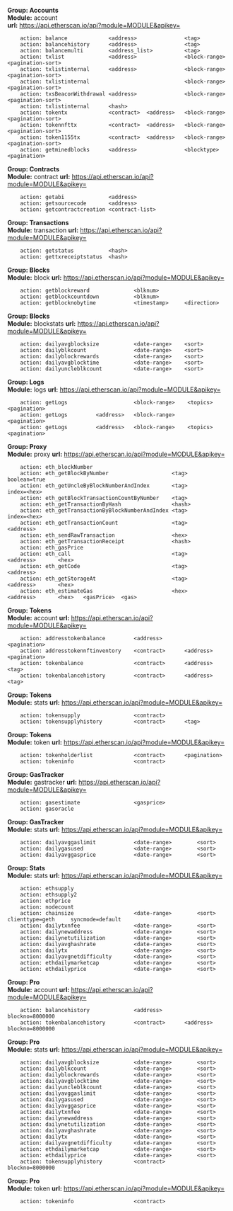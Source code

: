 **Group:  Accounts**  
**Module:** account  
**url:** https://api.etherscan.io/api?module=MODULE&apikey=<key>
```
    action: balance             <address>               <tag>
    action: balancehistory      <address>               <tag>
    action: balancemulti        <address_list>          <tag>
    action: txlist              <address>               <block-range>      <pagination-sort>
    action: txlistinternal      <address>               <block-range>      <pagination-sort>
    action: txlistinternal                              <block-range>      <pagination-sort>
    action: txsBeaconWithdrawal <address>               <block-range>      <pagination-sort>
    action: txlistinternal      <hash>
    action: tokentx             <contract>  <address>   <block-range>      <pagination-sort>
    action: tokennfttx          <contract>  <address>   <block-range>      <pagination-sort>
    action: token1155tx         <contract>  <address>   <block-range>      <pagination-sort>
    action: getminedblocks      <address>               <blocktype>         <pagination>
```

**Group:  Contracts**  
**Module:** contract
**url:** https://api.etherscan.io/api?module=MODULE&apikey=<key>
```
    action: getabi              <address>
    action: getsourcecode       <address>
    action: getcontractcreation <contract-list>
```

**Group:  Transactions**  
**Module:** transaction
**url:** https://api.etherscan.io/api?module=MODULE&apikey=<key>
```
    action: getstatus           <hash>
    action: gettxreceiptstatus  <hash>
```

**Group:  Blocks**  
**Module:** block
**url:** https://api.etherscan.io/api?module=MODULE&apikey=<key>
```
    action: getblockreward              <blknum>
    action: getblockcountdown           <blknum>
    action: getblocknobytime            <timestamp>     <direction>
```

**Group:  Blocks**  
**Module:** blockstats
**url:** https://api.etherscan.io/api?module=MODULE&apikey=<key>
```
    action: dailyavgblocksize           <date-range>    <sort>
    action: dailyblkcount               <date-range>    <sort> 
    action: dailyblockrewards           <date-range>    <sort> 
    action: dailyavgblocktime           <date-range>    <sort> 
    action: dailyuncleblkcount          <date-range>    <sort> 
```

**Group:  Logs**  
**Module:** logs
**url:** https://api.etherscan.io/api?module=MODULE&apikey=<key>
```
    action: getLogs                     <block-range>    <topics>    <pagination>
    action: getLogs         <address>   <block-range>                <pagination>
    action: getLogs         <address>   <block-range>    <topics>    <pagination>
```

**Group:  Proxy**  
**Module:** proxy
**url:** https://api.etherscan.io/api?module=MODULE&apikey=<key>
```
    action: eth_blockNumber
    action: eth_getBlockByNumber                    <tag>           boolean=true
    action: eth_getUncleByBlockNumberAndIndex       <tag>           index=<hex>
    action: eth_getBlockTransactionCountByNumber    <tag>
    action: eth_getTransactionByHash                <hash>
    action: eth_getTransactionByBlockNumberAndIndex <tag>           index=<hex>
    action: eth_getTransactionCount                 <tag>           <address>
    action: eth_sendRawTransaction                  <hex>
    action: eth_getTransactionReceipt               <hash>
    action: eth_gasPrice
    action: eth_call                                <tag>           <address>       <hex>
    action: eth_getCode                             <tag>           <address>
    action: eth_getStorageAt                        <tag>           <address>       <hex>
    action: eth_estimateGas                         <hex>           <address>       <hex>   <gasPrice>  <gas>
```

**Group:  Tokens**  
**Module:** account
**url:** https://api.etherscan.io/api?module=MODULE&apikey=<key>
```
    action: addresstokenbalance         <address>                       <pagination>
    action: addresstokennftinventory    <contract>      <address>       <pagination>
    action: tokenbalance                <contract>      <address>       <tag>
    action: tokenbalancehistory         <contract>      <address>       <tag>
```

**Group:  Tokens**  
**Module:** stats
**url:** https://api.etherscan.io/api?module=MODULE&apikey=<key>
```
    action: tokensupply                 <contract>
​    action: tokensupplyhistory          <contract>      <tag> 
```

**Group:  Tokens**  
**Module:** token
**url:** https://api.etherscan.io/api?module=MODULE&apikey=<key>
```
    action: tokenholderlist             <contract>      <pagination>
    action: tokeninfo                   <contract> 
```

**Group:  GasTracker**  
**Module:** gastracker
**url:** https://api.etherscan.io/api?module=MODULE&apikey=<key>
```
    action: gasestimate                 <gasprice>
    action: gasoracle 
```

**Group:  GasTracker**  
**Module:** stats
**url:** https://api.etherscan.io/api?module=MODULE&apikey=<key>
```
    action: dailyavggaslimit            <date-range>        <sort> 
    action: dailygasused                <date-range>        <sort> 
    action: dailyavggasprice            <date-range>        <sort> 
```

**Group:  Stats**  
**Module:** stats
**url:** https://api.etherscan.io/api?module=MODULE&apikey=<key>
```
    action: ethsupply
    action: ethsupply2
    action: ethprice
    action: nodecount
    action: chainsize                   <date-range>        <sort>      clienttype=geth     syncmode=default
    action: dailytxnfee                 <date-range>        <sort> 
    action: dailynewaddress             <date-range>        <sort> 
    action: dailynetutilization         <date-range>        <sort> 
    action: dailyavghashrate            <date-range>        <sort> 
    action: dailytx                     <date-range>        <sort> 
    action: dailyavgnetdifficulty       <date-range>        <sort> 
    action: ethdailymarketcap           <date-range>        <sort> 
    action: ethdailyprice               <date-range>        <sort> 
```

**Group:  Pro**  
**Module:** account
**url:** https://api.etherscan.io/api?module=MODULE&apikey=<key>
```
    action: balancehistory              <address>              blockno=8000000
​    action: tokenbalancehistory         <contract>      <address>            blockno=8000000 
```

**Group:  Pro**  
**Module:** stats
**url:** https://api.etherscan.io/api?module=MODULE&apikey=<key>
```
    action: dailyavgblocksize           <date-range>        <sort>
    action: dailyblkcount               <date-range>        <sort> 
    action: dailyblockrewards           <date-range>        <sort> 
    action: dailyavgblocktime           <date-range>        <sort> 
    action: dailyuncleblkcount          <date-range>        <sort> 
    action: dailyavggaslimit            <date-range>        <sort> 
    action: dailygasused                <date-range>        <sort> 
    action: dailyavggasprice            <date-range>        <sort> 
    action: dailytxnfee                 <date-range>        <sort> 
    action: dailynewaddress             <date-range>        <sort> 
    action: dailynetutilization         <date-range>        <sort> 
    action: dailyavghashrate            <date-range>        <sort> 
    action: dailytx                     <date-range>        <sort> 
    action: dailyavgnetdifficulty       <date-range>        <sort> 
    action: ethdailymarketcap           <date-range>        <sort> 
    action: ethdailyprice               <date-range>        <sort> 
​    action: tokensupplyhistory          <contract>      blockno=8000000 
```

**Group:  Pro**  
**Module:** token
**url:** https://api.etherscan.io/api?module=MODULE&apikey=<key>
```
    action: tokeninfo                   <contract> 
```
